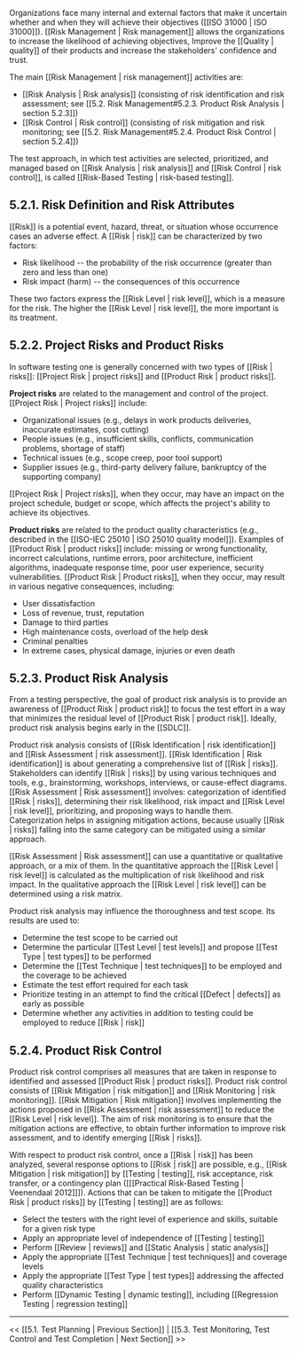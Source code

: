 
Organizations face many internal and external factors that make it uncertain whether and when they will achieve their objectives ([[ISO 31000 | ISO 31000]]).  [[Risk Management | Risk management]] allows the organizations to increase the likelihood of achieving objectives, Improve the [[Quality | quality]] of their products and increase the stakeholders' confidence and trust.

The main [[Risk Management | risk management]] activities are:

* [[Risk Analysis | Risk analysis]] (consisting of risk identification and risk assessment; see [[5.2.  Risk Management#5.2.3. Product Risk Analysis | section 5.2.3]])
* [[Risk Control | Risk control]] (consisting of risk mitigation and risk monitoring; see [[5.2.  Risk Management#5.2.4. Product Risk Control | section 5.2.4]])

The test approach, in which test activities are selected, prioritized, and managed based on [[Risk Analysis | risk analysis]] and [[Risk Control | risk control]], is called [[Risk-Based Testing | risk-based testing]].

##  5.2.1.  Risk Definition and Risk Attributes

[[Risk]] is a potential event, hazard, threat, or situation whose occurrence cases an adverse effect.  A [[Risk | risk]] can be characterized by two factors:

*  Risk likelihood -- the probability of the risk occurrence (greater than zero and less than one)
* Risk impact (harm) -- the consequences of this occurrence

These two factors express the [[Risk Level | risk level]], which is a measure for the risk.  The higher the [[Risk Level | risk level]], the more important is its treatment.

##  5.2.2.  Project Risks and Product Risks

In software testing one is generally concerned with two types of [[Risk | risks]]: [[Project Risk | project risks]] and [[Product Risk | product risks]].

**Project risks** are related to the management and control of the project.  [[Project Risk | Project risks]] include:

* Organizational issues (e.g., delays in work products deliveries, inaccurate estimates, cost cutting)
* People issues (e.g., insufficient skills, conflicts, communication problems, shortage of staff)
* Technical issues (e.g., scope creep, poor tool support)
* Supplier issues (e.g., third-party delivery failure, bankruptcy of the supporting company)

[[Project Risk | Project risks]], when they occur, may have an impact on the project schedule, budget or scope, which affects the project's ability to achieve its objectives.

**Product risks** are related to the product quality characteristics (e.g., described in the [[ISO-IEC 25010 | ISO 25010 quality model]]).  Examples of [[Product Risk | product risks]] include: missing or wrong functionality, incorrect calculations, runtime errors, poor architecture, inefficient algorithms, inadequate response time, poor user experience, security vulnerabilities.  [[Product Risk | Product risks]], when they occur, may result in various negative consequences, including:

* User dissatisfaction
* Loss of revenue, trust, reputation
* Damage to third parties
* High maintenance costs, overload of the help desk
* Criminal penalties
* In extreme cases, physical damage, injuries or even death

##  5.2.3.  Product Risk Analysis

From a testing perspective, the goal of product risk analysis is to provide an awareness of [[Product Risk | product risk]] to focus the test effort in a way that minimizes the residual level of [[Product Risk | product risk]].  Ideally, product risk analysis begins early in the [[SDLC]].

Product risk analysis consists of [[Risk Identification | risk identification]] and [[Risk Assessment | risk assessment]].  [[Risk Identification | Risk identification]] is about generating a comprehensive list of [[Risk | risks]].  Stakeholders can identify [[Risk | risks]] by using  various techniques and tools, e.g., brainstorming, workshops, interviews, or cause-effect diagrams.  [[Risk Assessment | Risk assessment]] involves: categorization of identified [[Risk | risks]], determining their risk likelihood, risk impact and [[Risk Level | risk level]], prioritizing, and proposing ways to handle them.  Categorization helps in assigning mitigation actions, because usually [[Risk | risks]] falling into the same category can be mitigated using a similar approach.

[[Risk Assessment | Risk assessment]] can use a quantitative or qualitative approach, or a mix of them.  In the quantitative approach the [[Risk Level | risk level]] is calculated as the multiplication of risk likelihood and risk impact.  In the qualitative approach the [[Risk Level | risk level]] can be determined using a risk matrix.

Product risk analysis may influence the thoroughness and test scope.  Its results are used to:

* Determine the test scope to be carried out
* Determine the particular [[Test Level | test levels]] and propose [[Test Type | test types]] to be performed
* Determine the [[Test Technique | test techniques]] to be employed and the coverage to be achieved
* Estimate the test effort required for each task
* Prioritize testing in an attempt to find the critical [[Defect | defects]] as early as possible
* Determine whether any activities in addition to testing could be employed to reduce [[Risk | risk]]

##  5.2.4.  Product Risk Control

Product risk control comprises all measures that are taken in response to identified and assessed [[Product Risk | product risks]].  Product risk control consists of [[Risk Mitigation | risk mitigation]] and [[Risk Monitoring | risk monitoring]].  [[Risk Mitigation | Risk mitigation]] involves implementing the actions proposed in [[Risk Assessment | risk assessment]] to reduce the [[Risk Level | risk level]].  The aim of risk monitoring is to ensure that the mitigation actions are effective, to obtain further information to improve risk assessment, and to identify emerging [[Risk | risks]].

With respect to product risk control, once a [[Risk | risk]] has been analyzed, several response options to [[Risk | risk]] are possible, e.g., [[Risk Mitigation | risk mitigation]] by [[Testing | testing]], risk acceptance, risk transfer, or a contingency plan ([[[Practical Risk-Based Testing | Veenendaal 2012]]]).  Actions that can be taken to mitigate the [[Product Risk | product risks]] by [[Testing | testing]] are as follows: 

* Select the testers with the right level of experience and skills, suitable for a given risk type
* Apply an appropriate level of independence of [[Testing | testing]]
* Perform [[Review | reviews]] and [[Static Analysis | static analysis]]
* Apply the appropriate [[Test Technique | test techniques]] and coverage levels
* Apply the appropriate [[Test Type | test types]] addressing the affected quality characteristics
* Perform [[Dynamic Testing | dynamic testing]], including [[Regression Testing | regression testing]]

---
<< [[5.1.  Test Planning | Previous Section]] | [[5.3.  Test Monitoring, Test Control and Test Completion | Next Section]] >>